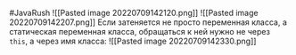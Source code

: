 #JavaRush 
![[Pasted image 20220709142120.png]]
![[Pasted image 20220709142207.png]]
Если затеняется не просто переменная класса, а статическая переменная класса, обращаться к ней нужно не через `this`, а через имя класса:
![[Pasted image 20220709142330.png]]